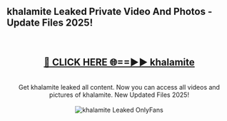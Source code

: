 <h2>khalamite Leaked Private Video And Photos - Update Files 2025!</h2>
<br>
<div align="center">
<h2><a href="https://linkcuts.com/hfmhzwbr" rel="nofollow">🔴 CLICK HERE 🌐==►► khalamite</a></h2>
<br>
Get khalamite leaked all content. Now you can access all videos and pictures of khalamite. New Updated Files 2025!
<br>
<br>
<a href="https://linkcuts.com/hfmhzwbr" rel="nofollow" data-target="animated-image.originalLink"><img src="https://i.ibb.co.com/WyWwxjT/player-gif2.gif" alt="khalamite Leaked OnlyFans" style="max-width: 100%; display: inline-block;" data-target="animated-image.originalImage"></a>
</div>
<br>